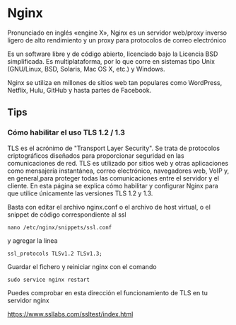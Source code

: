 # Nginx
Pronunciado en inglés «engine X», Nginx es un servidor web/proxy inverso ligero de alto rendimiento y un proxy para protocolos de correo electrónico

Es un software libre y de código abierto, licenciado bajo la Licencia BSD simplificada. Es multiplataforma, por lo que corre en sistemas tipo Unix (GNU/Linux, BSD, Solaris, Mac OS X, etc.) y Windows.

Nginx se utiliza en millones de sitios web tan populares como WordPress, Netflix, Hulu, GitHub y hasta partes de Facebook.

## Tips

### Cómo habilitar el uso TLS 1.2 / 1.3

TLS es el acrónimo de "Transport Layer Security". Se trata de protocolos criptográficos diseñados para proporcionar seguridad en las comunicaciones de red. TLS es utilizado por sitios web y otras aplicaciones como mensajería instantánea, correo electrónico, navegadores web, VoIP y, en general,para proteger todas las comunicaciones entre el servidor y el cliente. En esta página se explica cómo habilitar y configurar Nginx para que utilice únicamente las versiones TLS 1.2 y 1.3.

Basta con editar el archivo nginx.conf o el archivo de host virtual, o el snippet de código correspondiente al ssl

```
nano /etc/nginx/snippets/ssl.conf
```

y agregar la linea

```
ssl_protocols TLSv1.2 TLSv1.3;
```

Guardar el fichero y reiniciar nginx con el comando

```
sudo service nginx restart
```

Puedes comprobar en esta dirección el funcionamiento de TLS en tu servidor nginx

https://www.ssllabs.com/ssltest/index.html